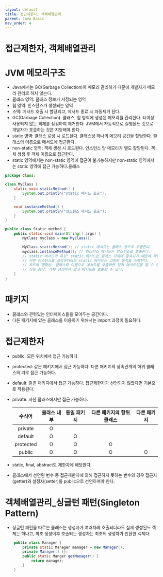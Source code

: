 ```yaml
---
layout: default
title: 접근제한자, 객체배열관리
parent: Java Basic
nav_order: 4
---
```


# 접근제한자, 객체배열관리

# JVM 메모리구조

- Java에서는 GC(Garbage Collection)이 메모리 관리하기 때문에 개발자가 메모리 관리르 하지 않는다.
- 클래스 영역: 클래스 정보가 저정되는 영역
- 힙 영역: 인스턴스가 생성되는 영역
- 스택: 메서드 호출 시 할당되고, 메서드 종료 시 자동제거 된다.
- GC(Garbage Collection): 클래스, 힙 영역에 생성된 메모리를 관리한다. 더이상 사용되지 않는 객체를 점검하여 제거한다. JVM에서 자동적으로 실행된느 것으로 개발자가 호출하는 것은 지양해야 한다.
- static 영역: 클래스 로딩 시 로드된다. 클래스당 하나의 메모리 공간을 할당한다. 클래스의 이름으로 메서드에 접근한다.
- non-static 영역: 객체 생성 시 로드된다. 인스턴스 당 메모리가 별도 할당된다. 객체 생생 후 객체 이름으로 접근한다.
- static 영역에서는 non-static 영역에 접근이 불가능하지만 non-static 영역에서는 static 영역에 접근 가능하다.클래스

```java
package Class;

class MyClass {
	static void staticMethod() {
		System.out.println("static 메서드 호출");
	}

	void instanceMethod() {
		System.out.println("인스턴스 메서드 호출");
	}
}

public class Static_method {
	public static void main(String[] args) {
		MyClass myclass = new MyClass();

		MyClass.staticMethod(); // static 메서드는 클래스 명으로 호출한다.
		myclass.instanceMethod(); // 인스턴스 메서드는 인스턴스로 호출한다.
		// static 메서드의 특징: static 메서드는 클래스 자체에 종속되기 때문에 객체의 상태(인스턴스)에 영향을 받지 않는다.
		// 어떤 인스턴스를 생성하더라도 static 메서드는 고정된 동작을 수행한다.
		// 코드의 명확성: 클래스의 이름으로 메서드를 호출하면 정적 메서드임을 알 수 있다.
		// 성능 향상: 객체 생성하지 않고 메서드를 호출할 수 있다.
	}
}
```

# 패키지

- 클래스와 관련있는 인터페이스들을 모아두는 공간이다.
- 다른 패키지에 있는 클래스를 이용하기 위해서는 import 과정이 필요하다.

# 접근제한자

- public: 모든 위치에서 접근 가능하다.
- protected: 같은 패키지에서 접근 가능하다. 다른 패키지의 상속관계의 하위 클래스의 겨우 접근 가능하다.
- default: 같은 패키지에서 접근 가능하다. 접근제한자가 선언되지 않았다면 기본으로 적용된다.
- private: 자신 클래스에서만 접근 가능하다.

  |  수식어   | 클래스 내부 | 동일 패키지 | 다른 패키지의 항위 클래스 | 다른 패키지 |
  | :-------: | :---------: | :---------: | :-----------------------: | :---------: |
  |  private  |      O      |             |                           |             |
  |  default  |      O      |      O      |                           |             |
  | protected |      O      |      O      |             O             |             |
  |  public   |      O      |      O      |             O             |      O      |

- static, final, abstract도 제한자에 해당한다.
- 클래스에서 선언된 변수 중 접근제한자에 의해 접근하지 못하는 변수의 경우 접근자(getter)와 설정자(setter)를 public으로 선언하여야 한다.

# 객체배열관리\_싱글턴 패턴(Singleton Pattern)

- 싱글턴 패턴을 따르는 클래스는 생성자가 여러차례 호출되더라도 실제 생성된느 객체는 하나고, 최초 생성이후 호출되는 생성자는 최초의 생성자가 반환한 객체다.

```java
    public class Manager {
        private static Manager manager = new Manager();
        private Manager() {};
        public static Manger getManager() {
            return manager;
        }
    }
```
